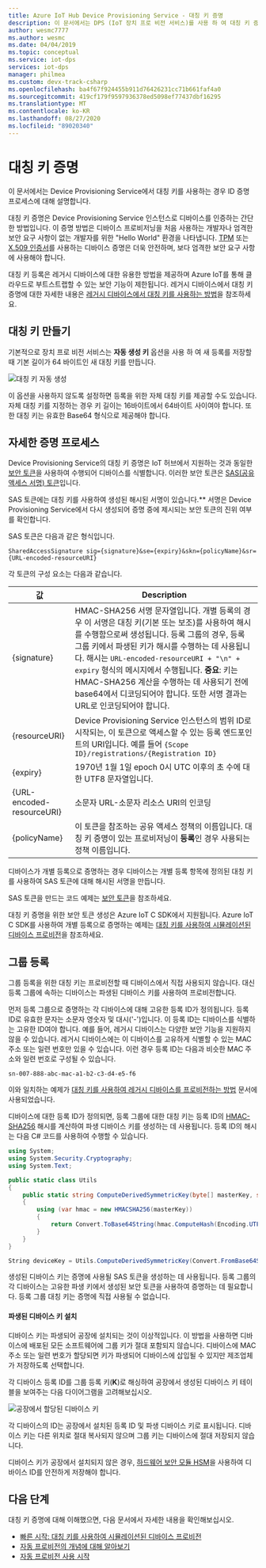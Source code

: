 ```yaml
---
title: Azure IoT Hub Device Provisioning Service - 대칭 키 증명
description: 이 문서에서는 DPS (IoT 장치 프로 비전 서비스)를 사용 하 여 대칭 키 증명에 대 한 개념적 개요를 제공 합니다.
author: wesmc7777
ms.author: wesmc
ms.date: 04/04/2019
ms.topic: conceptual
ms.service: iot-dps
services: iot-dps
manager: philmea
ms.custom: devx-track-csharp
ms.openlocfilehash: ba4f67f924455b911d76426231cc71b661faf4a0
ms.sourcegitcommit: 419cf179f9597936378ed5098ef77437dbf16295
ms.translationtype: MT
ms.contentlocale: ko-KR
ms.lasthandoff: 08/27/2020
ms.locfileid: "89020340"
---
```

# <a name="symmetric-key-attestation"></a>대칭 키 증명

이 문서에서는 Device Provisioning Service에서 대칭 키를 사용하는 경우 ID 증명 프로세스에 대해 설명합니다. 

대칭 키 증명은 Device Provisioning Service 인스턴스로 디바이스를 인증하는 간단한 방법입니다. 이 증명 방법은 디바이스 프로비저닝을 처음 사용하는 개발자나 엄격한 보안 요구 사항이 없는 개발자를 위한 "Hello World" 환경을 나타냅니다. [TPM](concepts-tpm-attestation.md) 또는 [X.509 인증서](concepts-security.md#x509-certificates)를 사용하는 디바이스 증명은 더욱 안전하며, 보다 엄격한 보안 요구 사항에 사용해야 합니다.

대칭 키 등록은 레거시 디바이스에 대한 유용한 방법을 제공하며 Azure IoT를 통해 클라우드로 부트스트랩할 수 있는 보안 기능이 제한됩니다. 레거시 디바이스에서 대칭 키 증명에 대한 자세한 내용은 [레거시 디바이스에서 대칭 키를 사용하는 방법](how-to-legacy-device-symm-key.md)을 참조하세요.


## <a name="symmetric-key-creation"></a>대칭 키 만들기

기본적으로 장치 프로 비전 서비스는 **자동 생성 키** 옵션을 사용 하 여 새 등록를 저장할 때 기본 길이가 64 바이트인 새 대칭 키를 만듭니다.

![대칭 키 자동 생성](./media/concepts-symmetric-key-attestation/auto-generate-keys.png)

이 옵션을 사용하지 않도록 설정하면 등록을 위한 자체 대칭 키를 제공할 수도 있습니다. 자체 대칭 키를 지정하는 경우 키 길이는 16바이트에서 64바이트 사이여야 합니다. 또한 대칭 키는 유효한 Base64 형식으로 제공해야 합니다.



## <a name="detailed-attestation-process"></a>자세한 증명 프로세스

Device Provisioning Service의 대칭 키 증명은 IoT 허브에서 지원하는 것과 동일한 [보안 토큰](../iot-hub/iot-hub-devguide-security.md#security-token-structure)을 사용하여 수행되어 디바이스를 식별합니다. 이러한 보안 토큰은 [SAS(공유 액세스 서명) 토큰](../service-bus-messaging/service-bus-sas.md)입니다. 

SAS 토큰에는 대칭 키를 사용하여 생성된 해시된 서명이 있습니다.** 서명은 Device Provisioning Service에서 다시 생성되어 증명 중에 제시되는 보안 토큰의 진위 여부를 확인합니다.

SAS 토큰은 다음과 같은 형식입니다.

`SharedAccessSignature sig={signature}&se={expiry}&skn={policyName}&sr={URL-encoded-resourceURI}`

각 토큰의 구성 요소는 다음과 같습니다.

| 값 | Description |
| --- | --- |
| {signature} |HMAC-SHA256 서명 문자열입니다. 개별 등록의 경우 이 서명은 대칭 키(기본 또는 보조)를 사용하여 해시를 수행함으로써 생성됩니다. 등록 그룹의 경우, 등록 그룹 키에서 파생된 키가 해시를 수행하는 데 사용됩니다. 해시는 `URL-encoded-resourceURI + "\n" + expiry` 형식의 메시지에서 수행됩니다. **중요**: 키는 HMAC-SHA256 계산을 수행하는 데 사용되기 전에 base64에서 디코딩되어야 합니다. 또한 서명 결과는 URL로 인코딩되어야 합니다. |
| {resourceURI} |Device Provisioning Service 인스턴스의 범위 ID로 시작되는, 이 토큰으로 액세스할 수 있는 등록 엔드포인트의 URI입니다. 예를 들어 `{Scope ID}/registrations/{Registration ID}` |
| {expiry} |1970년 1월 1일 epoch 0시 UTC 이후의 초 수에 대한 UTF8 문자열입니다. |
| {URL-encoded-resourceURI} |소문자 URL-소문자 리소스 URI의 인코딩 |
| {policyName} |이 토큰을 참조하는 공유 액세스 정책의 이름입니다. 대칭 키 증명이 있는 프로비저닝이 **등록**인 경우 사용되는 정책 이름입니다. |

디바이스가 개별 등록으로 증명하는 경우 디바이스는 개별 등록 항목에 정의된 대칭 키를 사용하여 SAS 토큰에 대해 해시된 서명을 만듭니다.

SAS 토큰을 만드는 코드 예제는 [보안 토큰](../iot-hub/iot-hub-devguide-security.md#security-token-structure)을 참조하세요.

대칭 키 증명을 위한 보안 토큰 생성은 Azure IoT C SDK에서 지원됩니다. Azure IoT C SDK를 사용하여 개별 등록으로 증명하는 예제는 [대칭 키를 사용하여 시뮬레이션된 디바이스 프로비전](quick-create-simulated-device-symm-key.md)을 참조하세요.


## <a name="group-enrollments"></a>그룹 등록

그룹 등록을 위한 대칭 키는 프로비전할 때 디바이스에서 직접 사용되지 않습니다. 대신 등록 그룹에 속하는 디바이스는 파생된 디바이스 키를 사용하여 프로비전합니다. 

먼저 등록 그룹으로 증명하는 각 디바이스에 대해 고유한 등록 ID가 정의됩니다. 등록 ID로 유효한 문자는 소문자 영숫자 및 대시('-')입니다. 이 등록 ID는 디바이스를 식별하는 고유한 ID여야 합니다. 예를 들어, 레거시 디바이스는 다양한 보안 기능을 지원하지 않을 수 있습니다. 레거시 디바이스에는 이 디바이스를 고유하게 식별할 수 있는 MAC 주소 또는 일련 번호만 있을 수 있습니다. 이런 경우 등록 ID는 다음과 비슷한 MAC 주소와 일련 번호로 구성될 수 있습니다.

```
sn-007-888-abc-mac-a1-b2-c3-d4-e5-f6
```

이와 일치하는 예제가 [대칭 키를 사용하여 레거시 디바이스를 프로비전하는 방법](how-to-legacy-device-symm-key.md) 문서에 사용되었습니다.

디바이스에 대한 등록 ID가 정의되면, 등록 그룹에 대한 대칭 키는 등록 ID의 [HMAC-SHA256](https://wikipedia.org/wiki/HMAC) 해시를 계산하여 파생 디바이스 키를 생성하는 데 사용됩니다. 등록 ID의 해시는 다음 C# 코드를 사용하여 수행할 수 있습니다.

```csharp
using System; 
using System.Security.Cryptography; 
using System.Text;  

public static class Utils 
{ 
    public static string ComputeDerivedSymmetricKey(byte[] masterKey, string registrationId) 
    { 
        using (var hmac = new HMACSHA256(masterKey)) 
        { 
            return Convert.ToBase64String(hmac.ComputeHash(Encoding.UTF8.GetBytes(registrationId))); 
        } 
    } 
} 
```

```csharp
String deviceKey = Utils.ComputeDerivedSymmetricKey(Convert.FromBase64String(masterKey), registrationId);
```

생성된 디바이스 키는 증명에 사용될 SAS 토큰을 생성하는 데 사용됩니다. 등록 그룹의 각 디바이스는 고유한 파생 키에서 생성된 보안 토큰을 사용하여 증명하는 데 필요합니다. 등록 그룹 대칭 키는 증명에 직접 사용될 수 없습니다.

#### <a name="installation-of-the-derived-device-key"></a>파생된 디바이스 키 설치

디바이스 키는 파생되어 공장에 설치되는 것이 이상적입니다. 이 방법을 사용하면 디바이스에 배포된 모든 소프트웨어에 그룹 키가 절대 포함되지 않습니다. 디바이스에 MAC 주소 또는 일련 번호가 할당되면 키가 파생되어 디바이스에 삽입될 수 있지만 제조업체가 저장하도록 선택합니다.

각 디바이스 등록 ID를 그룹 등록 키(**K**)로 해싱하여 공장에서 생성된 디바이스 키 테이블을 보여주는 다음 다이어그램을 고려해보십시오. 

![공장에서 할당된 디바이스 키](./media/concepts-symmetric-key-attestation/key-diversification.png)

각 디바이스의 ID는 공장에서 설치된 등록 ID 및 파생 디바이스 키로 표시됩니다. 디바이스 키는 다른 위치로 절대 복사되지 않으며 그룹 키는 디바이스에 절대 저장되지 않습니다.

디바이스 키가 공장에서 설치되지 않은 경우, [하드웨어 보안 모듈 HSM](concepts-security.md#hardware-security-module)을 사용하여 디바이스 ID를 안전하게 저장해야 합니다.

## <a name="next-steps"></a>다음 단계

대칭 키 증명에 대해 이해했으면, 다음 문서에서 자세한 내용을 확인해보십시오.

* [빠른 시작: 대칭 키를 사용하여 시뮬레이션된 디바이스 프로비전](quick-create-simulated-device-symm-key.md)
* [자동 프로비전의 개념에 대해 알아보기](./concepts-auto-provisioning.md)
* [자동 프로비전 사용 시작](./quick-setup-auto-provision.md) 
